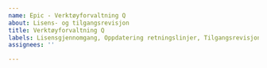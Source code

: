 ```yaml
---
name: Epic - Verktøyforvaltning Q
about: Lisens- og tilgangsrevisjon
title: Verktøyforvaltning Q
labels: Lisensgjennomgang, Oppdatering retningslinjer, Tilgangsrevisjon
assignees: ''

---
```



